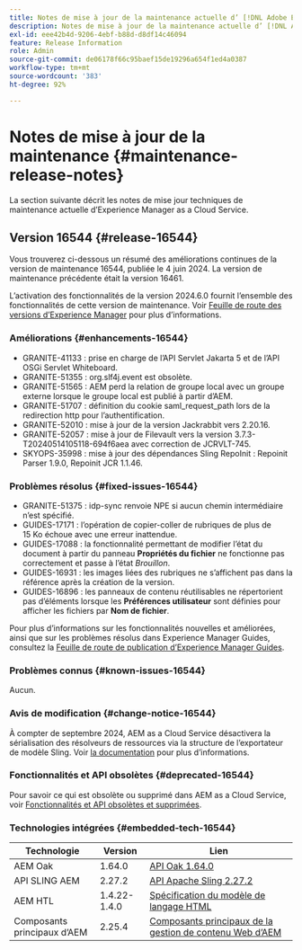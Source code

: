 ```yaml
---
title: Notes de mise à jour de la maintenance actuelle d’ [!DNL Adobe Experience Manager]  as a Cloud Service.
description: Notes de mise à jour de la maintenance actuelle d’ [!DNL Adobe Experience Manager]  as a Cloud Service.
exl-id: eee42b4d-9206-4ebf-b88d-d8df14c46094
feature: Release Information
role: Admin
source-git-commit: de06178f66c95baef15de19296a654f1ed4a0387
workflow-type: tm+mt
source-wordcount: '383'
ht-degree: 92%

---
```


# Notes de mise à jour de la maintenance {#maintenance-release-notes}

La section suivante décrit les notes de mise jour techniques de maintenance actuelle d’Experience Manager as a Cloud Service.

## Version 16544 {#release-16544}

Vous trouverez ci-dessous un résumé des améliorations continues de la version de maintenance 16544, publiée le 4 juin 2024. La version de maintenance précédente était la version 16461.

L’activation des fonctionnalités de la version 2024.6.0 fournit l’ensemble des fonctionnalités de cette version de maintenance. Voir [Feuille de route des versions d’Experience Manager](https://experienceleague.adobe.com/fr/docs/experience-manager-release-information/aem-release-updates/update-releases-roadmap) pour plus d’informations.

### Améliorations {#enhancements-16544}

* GRANITE-41133 : prise en charge de l’API Servlet Jakarta 5 et de l’API OSGi Servlet Whiteboard.
* GRANITE-51355 : org.slf4j.event est obsolète.
* GRANITE-51565 : AEM perd la relation de groupe local avec un groupe externe lorsque le groupe local est publié à partir d’AEM.
* GRANITE-51707 : définition du cookie saml_request_path lors de la redirection http pour l’authentification.
* GRANITE-52010 : mise à jour de la version Jackrabbit vers 2.20.16.
* GRANITE-52057 : mise à jour de Filevault vers la version 3.7.3-T20240514105118-694f6aea avec correction de JCRVLT-745.
* SKYOPS-35998 : mise à jour des dépendances Sling RepoInit : Repoinit Parser 1.9.0, Repoinit JCR 1.1.46.

### Problèmes résolus {#fixed-issues-16544}

* GRANITE-51375 : idp-sync renvoie NPE si aucun chemin intermédiaire n’est spécifié.
* GUIDES-17171 : l’opération de copier-coller de rubriques de plus de 15 Ko échoue avec une erreur inattendue.
* GUIDES-17088 : la fonctionnalité permettant de modifier l’état du document à partir du panneau **Propriétés du fichier** ne fonctionne pas correctement et passe à l’état *Brouillon*.
* GUIDES-16931 : les images liées des rubriques ne s’affichent pas dans la référence après la création de la version.
* GUIDES-16896 : les panneaux de contenu réutilisables ne répertorient pas d’éléments lorsque les **Préférences utilisateur** sont définies pour afficher les fichiers par **Nom de fichier**.

Pour plus d’informations sur les fonctionnalités nouvelles et améliorées, ainsi que sur les problèmes résolus dans Experience Manager Guides, consultez la [Feuille de route de publication d’Experience Manager Guides](https://experienceleague.adobe.com/fr/docs/experience-manager-guides/using/release-info/aem-guides-releases-roadmap).

### Problèmes connus {#known-issues-16544}

Aucun.

### Avis de modification {#change-notice-16544}

À compter de septembre 2024, AEM as a Cloud Service désactivera la sérialisation des résolveurs de ressources via la structure de l’exportateur de modèle Sling. Voir [la documentation](/help/implementing/developing/hybrid/disallow-the-serialization-of-resourceresolvers-via-sling-model-exporter.md) pour plus d’informations.

### Fonctionnalités et API obsolètes {#deprecated-16544}

Pour savoir ce qui est obsolète ou supprimé dans AEM as a Cloud Service, voir [Fonctionnalités et API obsolètes et supprimées](/help/release-notes/deprecated-removed-features.md).

### Technologies intégrées {#embedded-tech-16544}

| Technologie | Version | Lien |
|---|---|---|
| AEM Oak | 1.64.0 | [API Oak 1.64.0](https://www.javadoc.io/doc/org.apache.jackrabbit/oak-api/1.64.0/index.html) |
| API SLING AEM | 2.27.2 | [API Apache Sling 2.27.2](https://www.javadoc.io/doc/org.apache.sling/org.apache.sling.api/latest/index.html) |
| AEM HTL | 1.4.22-1.4.0 | [Spécification du modèle de langage HTML](https://github.com/adobe/htl-spec) |
| Composants principaux d’AEM | 2.25.4 | [Composants principaux de la gestion de contenu Web d’AEM](https://github.com/adobe/aem-core-wcm-components) |
